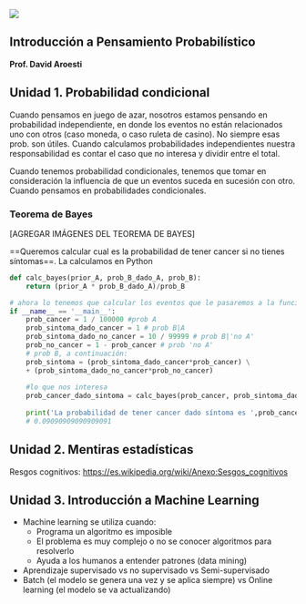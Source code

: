 ![](https://joseluisramoncolmenares.files.wordpress.com/2020/06/joseluiramon-diploma-probabilistica.png)

## Introducción a Pensamiento Probabilístico 

**Prof. David Aroesti**

## Unidad 1. Probabilidad condicional

Cuando pensamos en juego de azar, nosotros estamos pensando en probabilidad independiente, en donde los eventos no están relacionados uno con otros (caso moneda, o caso ruleta de casino). No siempre esas prob. son útiles. Cuando calculamos probabilidades independientes nuestra responsabilidad es contar el caso que no interesa y dividir entre el total. 

Cuando tenemos probabilidad condicionales, tenemos que tomar en consideración la influencia de que un eventos suceda en sucesión con otro. Cuando pensamos en probabilidades condicionales. 

### Teorema de Bayes

[AGREGAR IMÁGENES DEL TEOREMA DE BAYES]



==Queremos calcular cual es la probabilidad de tener cancer si no tienes síntomas==. La calculamos en Python

```python
def calc_bayes(prior_A, prob_B_dado_A, prob_B):
    return (prior_A * prob_B_dado_A)/prob_B

# ahora lo tenemos que calcular los eventos que le pasaremos a la función a partir de la tabla
if __name__ == '__main__':
    prob_cancer = 1 / 100000 #prob A
    prob_sintoma_dado_cancer = 1 # prob B|A
    prob_sintoma_dado_no_cancer = 10 / 99999 # prob B|'no A'
    prob_no_cancer = 1 - prob_cancer # prob 'no A'
   	# prob B, a continuación:
    prob_sintoma = (prob_sintoma_dado_cancer*prob_cancer) \
    + (prob_sintoma_dado_no_cancer*prob_no_cancer)
    
    #lo que nos interesa
    prob_cancer_dado_sintoma = calc_bayes(prob_cancer, prob_sintoma_dado_cancer, prob_sintoma)
    
    print('La probabilidad de tener cancer dado síntoma es ',prob_cancer_dado_sintoma
    # 0.09090909090909091
```

## Unidad 2. Mentiras estadísticas

Resgos cognitivos: https://es.wikipedia.org/wiki/Anexo:Sesgos_cognitivos

## Unidad 3. Introducción a Machine Learning

* Machine learning se utiliza cuando:
  * Programa un algoritmo es imposible
  * El problema es muy complejo o no se conocer algoritmos para resolverlo
  * Ayuda a los humanos a entender patrones (data mining)
* Aprendizaje supervisado vs no supervisado vs Semi-supervisado
* Batch (el modelo se genera una vez y se aplica siempre) vs Online learning (el modelo se va actualizando)